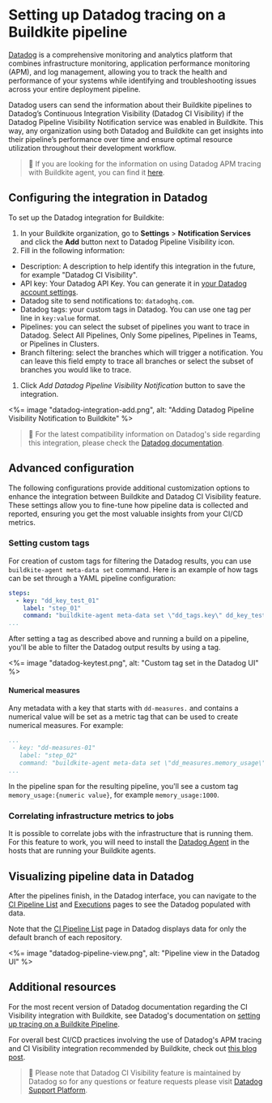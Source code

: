 # Setting up Datadog tracing on a Buildkite pipeline

[Datadog](https://www.datadoghq.com/) is a comprehensive monitoring and analytics platform that combines infrastructure monitoring, application performance monitoring (APM), and log management, allowing you to track the health and performance of your systems while identifying and troubleshooting issues across your entire deployment pipeline.

Datadog users can send the information about their Buildkite pipelines to Datadog’s Continuous Integration Visibility (Datadog CI Visibility) if the Datadog Pipeline Visibility Notification service was enabled in Buildkite. This way, any organization using both Datadog and Buildkite can get insights into their pipeline’s performance over time and ensure optimal resource utilization throughout their development workflow.

> 📘
> If you are looking for the information on using Datadog APM tracing with Buildkite agent, you can find it [here](https://www.datadoghq.com/product/apm/).

## Configuring the integration in Datadog

To set up the Datadog integration for Buildkite:

1. In your Buildkite organization, go to **Settings** > **Notification Services** and click the **Add** button next to Datadog Pipeline Visibility icon.
1. Fill in the following information:
- Description: A description to help identify this integration in the future, for example "Datadog CI Visibility".
- API key: Your Datadog API Key. You can generate it in [your Datadog account settings](https://app.datadoghq.com/account/settings#api).
- Datadog site to send notifications to: `datadoghq.com`.
- Datadog tags: your custom tags in Datadog. You can use one tag per line in `key:value` format.
- Pipelines: you can select the subset of pipelines you want to trace in Datadog. Select All Pipelines, Only Some pipelines, Pipelines in Teams, or Pipelines in Clusters.
- Branch filtering: select the branches which will trigger a notification. You can leave this field empty to trace all branches or select the subset of branches you would like to trace.
1. Click *Add Datadog Pipeline Visibility Notification* button to save the integration.

<%= image "datadog-integration-add.png", alt: "Adding Datadog Pipeline Visibility Notification to Buildkite" %>

> 📘
> For the latest compatibility information on Datadog's side regarding this integration, please check the [Datadog documentation](https://docs.datadoghq.com/continuous_integration/pipelines/buildkite/#compatibility).

## Advanced configuration

The following configurations provide additional customization options to enhance the integration between Buildkite and Datadog CI Visibility feature. These settings allow you to fine-tune how pipeline data is collected and reported, ensuring you get the most valuable insights from your CI/CD metrics.

### Setting custom tags

For creation of custom tags for filtering the Datadog results, you can use `buildkite-agent meta-data set` command. Here is an example of how tags can be set through a YAML pipeline configuration:

```yaml
steps:
  - key: "dd_key_test_01"
    label: "step_01"
    command: "buildkite-agent meta-data set \"dd_tags.key\" dd_key_test_01"
...
```

After setting a tag as described above and running a build on a pipeline, you'll be able to filter the Datadog output results by using a tag.

<%= image "datadog-keytest.png", alt: "Custom tag set in the Datadog UI" %>

#### Numerical measures

Any metadata with a key that starts with `dd-measures.` and contains a numerical value will be set as a metric tag that can be used to create numerical measures. For example:

```yaml
...
 - key: "dd-measures-01"
   label: "step_02"
   command: "buildkite-agent meta-data set \"dd_measures.memory_usage\" 
...
```
In the pipeline span for the resulting pipeline, you'll see a custom tag `memory_usage:{numeric value}`, for example `memory_usage:1000`.

### Correlating infrastructure metrics to jobs

It is possible to correlate jobs with the infrastructure that is running them. For this feature to work, you will need to install the [Datadog Agent](https://docs.datadoghq.com/agent/) in the hosts that are running your Buildkite agents.

## Visualizing pipeline data in Datadog

After the pipelines finish, in the Datadog interface, you can navigate to the [CI Pipeline List](https://app.datadoghq.com/ci/pipelines) and [Executions](https://app.datadoghq.com/ci/pipeline-executions) pages to see the Datadog populated with data.

Note that the [CI Pipeline List](https://app.datadoghq.com/ci/pipelines) page in Datadog displays data for only the default branch of each repository.

<%= image "datadog-pipeline-view.png", alt: "Pipeline view in the Datadog UI" %>

## Additional resources

For the most recent version of Datadog documentation regarding the CI Visibility integration with Buildkite, see Datadog's documentation on [setting up tracing on a Buildkite Pipeline](https://docs.datadoghq.com/continuous_integration/pipelines/buildkite/).

For overall best CI/CD practices involving the use of Datadog's APM tracing and CI Visibility integration recommended by Buildkite, check out [this blog post](https://buildkite.com/resources/blog/ci-cd-best-practices/).

> 📘
> Please note that Datadog CI Visibility feature is maintained by Datadog so for any questions or feature requests please visit [Datadog Support Platform](https://www.datadoghq.com/support/).